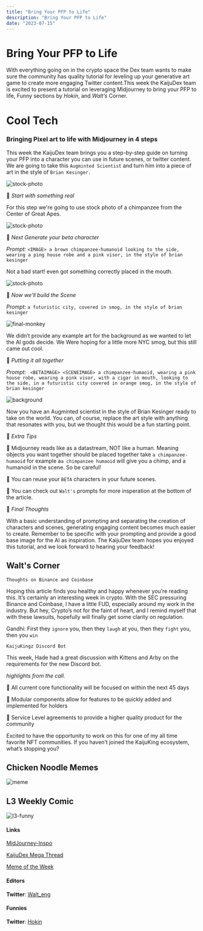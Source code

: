 ```yaml
---
title: "Bring Your PFP to Life"
description: "Bring Your PFP to Life"
date: "2023-07-15"
---
```

# Bring Your PFP to Life
With everything going on in the crypto space  the Dex team wants to make sure the community  has quality tutorial for leveling up your generative art game to create more engaging Twitter content.This week the KaijuDex team is excited to present a tutorial on leveraging Midjourney to bring your PFP to life, Funny sections by *Hokin*, and *Walt’s* Corner.


# Cool Tech

### Bringing Pixel art to life with Midjourney in 4 steps
This week the KaijuDex team brings you a step-by-step guide on turning your PFP into a character you can use in future scenes, or twitter content.
We are going to take this `Augminted Scientist` and turn him into  a piece of art in the style of `Brian Kesinger.`

![stock-photo](/images/article6/Midjourney-how-to/scientist.png "400, 400")

🚀 *Start with something real*

For this step we're going to use stock photo of a chimpanzee from  the Center of Great Apes.

![stock-photo](/images/article6/Midjourney-how-to/Stock-photo.jpg "400, 400")

🚀 *Next Generate your beta character*

*Prompt:* `<IMAGE> a brown chimpanzee-humanoid looking to the side, wearing a ping house robe and a pink visor, in the style of brian kesinger`

Not a bad start! even got something correctly placed in the mouth.


![stock-photo](/images/article6/Midjourney-how-to/beta-char.png "400, 400")

🚀 *Now we'll build the Scene*

*Prompt:* `a futuristic city, covered in smog, in the style of brian kesinger`

![final-monkey](/images/article6/Midjourney-how-to/smog-background.png "400, 400")


We didn’t provide any example art for the background as we wanted to let the AI gods decide.  We Were hoping for a little more NYC  smog, but this still came out cool.



🚀 *Putting it all together*


*Prompt:* ` <BETAIMAGE> <SCENEIMAGE> a chimpanzee-humaoid, wearing a pink house robe, wearing a pink visor, with a cigar in mouth, looking to the side, in a futuristic city covered in orange smog, in the style of brian kesinger`



![background](/images/article6/Midjourney-how-to/final-chimp.jpeg "600, 600")

Now you have an Augminted scientist in the style of Brian Kesinger ready to take on the world.  You can, of course, replace the art style with anything that resonates with you, but we thought this would be a fun starting point.


🚀  *Extra Tips*

🎁 Midjourney reads like as a datastream, NOT like a human. Meaning objects you want together should be placed together
take `a chimpanzee-humaoid` for example a`a chimpanzee humaoid` will give you a chimp, and a humanoid in the scene. So be careful!

🎁  You can reuse your `BETA` characters in your future scenes.

🎁  You can check out `Walt's` prompts for more insperation at the bottom of the article.

🚀 *Final Thoughts*

With a basic understanding of prompting and separating the creation of characters and scenes, generating engaging content becomes much easier to create. Remember to be specific with your prompting and provide a good base image for the AI as inspiration. The KaijuDex team hopes you enjoyed this tutorial, and we look forward to hearing your feedback!


##  Walt's Corner

`Thoughts on Binance and Coinbase`

Hoping this article finds you healthy and happy whenever you’re reading this. It’s certainly an interesting week in crypto.  With the SEC pressuring Binance and Coinbase, I have a little FUD, especially around my work in the industry. But hey, Crypto’s not for the faint of heart, and I remind myself that with these lawsuits, hopefully will finally get some clarity on regulation.

Gandhi: First they `ignore` you, then they `laugh` at you, then they `fight` you, then you `win`



`KaijuKingz Discord Bot`

This week, Hade had a great discussion with Kittens and Arby on the requirements for the new Discord bot.

*highlights from the call.*

 🚀 All current core functionality will be focused on within the next 45 days

 🚀 Modular components allow for features to be quickly added and implemented for holders

 🚀 Service Level agreements to provide a higher quality product for the community

Excited to have the opportunity to work on this for one of my all time favorite NFT communities. If you haven’t joined the KaijuKing ecosystem, what’s stopping you?



## Chicken Noodle Memes
![meme](/images/article6/lsitake.jpeg "400, 400")

## L3 Weekly Comic
![l3-funny](/images/article6/l3shitcoin.png "600, 600")

#### Links
[MidJourney-Inspo](https://www.midjourney.com/app/users/a7815be3-c518-42b7-8706-451a69582660/)

[KaijuDex Mega Thread](https://twitter.com/Walt_eng/status/1661175124928675841?s=20)

[Meme of the Week](https://twitter.com/frankdegods/status/1666834877550043136?s=20)


#### Editors
**Twitter**: [Walt_eng](https://twitter.com/Walt_eng)

#### Funnies
**Twitter**: [Hokin](https://twitter.com/hokin26)
